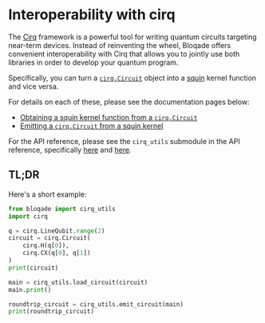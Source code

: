 # Interoperability with cirq

The [Cirq](https://quantumai.google/cirq) framework is a powerful tool for writing quantum circuits targeting near-term devices.
Instead of reinventing the wheel, Bloqade offers convenient interoperability with Cirq that allows you to jointly use both libraries in order to develop your quantum program.

Specifically, you can turn a [`cirq.Circuit`](https://quantumai.google/reference/python/cirq/Circuit) object into a [squin](../dialects_and_kernels#squin) kernel function and vice versa.

For details on each of these, please see the documentation pages below:

* [Obtaining a squin kernel function from a `cirq.Circuit`](./cirq_to_squin.md)
* [Emitting a `cirq.Circuit` from a squin kernel](./squin_to_cirq.md)

For the API reference, please see the `cirq_utils` submodule in the API reference, specifically [here](../../reference/bloqade-circuit/src/bloqade/cirq_utils/lowering.md) and [here](../../reference/bloqade-circuit/src/bloqade/cirq_utils/emit/base.md).

## TL;DR

Here's a short example:

```python
from bloqade import cirq_utils
import cirq

q = cirq.LineQubit.range(2)
circuit = cirq.Circuit(
    cirq.H(q[0]),
    cirq.CX(q[0], q[1])
)
print(circuit)

main = cirq_utils.load_circuit(circuit)
main.print()

roundtrip_circuit = cirq_utils.emit_circuit(main)
print(roundtrip_circuit)
```
